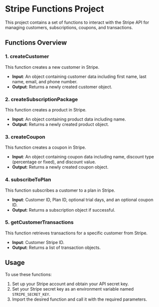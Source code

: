# Stripe Functions Project

This project contains a set of functions to interact with the Stripe API for managing customers, subscriptions, coupons, and transactions.

## Functions Overview

### 1. createCustomer

This function creates a new customer in Stripe.

- **Input**: An object containing customer data including first name, last name, email, and phone number.
- **Output**: Returns a newly created customer object.

### 2. createSubscriptionPackage

This function creates a product in Stripe.

- **Input**: An object containing product data including name.
- **Output**: Returns a newly created product object.

### 3. createCoupon

This function creates a coupon in Stripe.

- **Input**: An object containing coupon data including name, discount type (percentage or fixed), and discount value.
- **Output**: Returns a newly created coupon object.

### 4. subscribeToPlan

This function subscribes a customer to a plan in Stripe.

- **Input**: Customer ID, Plan ID, optional trial days, and an optional coupon ID.
- **Output**: Returns a subscription object if successful.

### 5. getCustomerTransactions

This function retrieves transactions for a specific customer from Stripe.

- **Input**: Customer Stripe ID.
- **Output**: Returns a list of transaction objects.

## Usage

To use these functions:

1. Set up your Stripe account and obtain your API secret key.
2. Set your Stripe secret key as an environment variable named `STRIPE_SECRET_KEY`.
3. Import the desired function and call it with the required parameters.